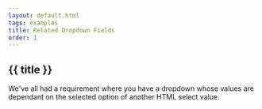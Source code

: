 ```yaml
---
layout: default.html
tags: examples
title: Related Dropdown Fields
order: 1
---
```

## {{ title }}

We've all had a requirement where you have a dropdown whose values are dependant on the selected option of another HTML select value.